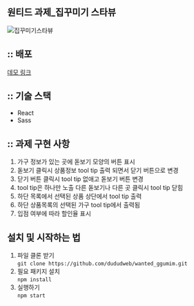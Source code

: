 ## 원티드 과제\_집꾸미기 스타뷰

![집꾸미기스타뷰](https://user-images.githubusercontent.com/91524565/152458949-06b4f676-439f-4bd1-8bbd-04a09bcaddf9.gif)

## :: 배포

<a href="http://dududggumim.s3-website.ap-northeast-2.amazonaws.com/">데모 링크</a>

## :: 기술 스택

- React
- Sass

## :: 과제 구현 사항

1. 가구 정보가 있는 곳에 돋보기 모양의 버튼 표시
2. 돋보기 클릭시 상품정보 tool tip 출력 되면서 닫기 버튼으로 변경
3. 닫기 버튼 클릭시 tool tip 없애고 돋보기 버튼 변경
4. tool tip은 하나만 노출 다른 돋보기나 다른 곳 클릭시 tool tip 닫힘
5. 하단 목록에서 선택된 상품 상단에서 tool tip 출력
6. 하단 상품목록의 선택된 가구 tool tip에서 출력됨
7. 입점 여부에 따라 할인율 표시

## 설치 및 시작하는 법

1. 파일 클론 받기</br>
   `git clone https://github.com/dududweb/wanted_ggumim.git`
2. 필요 패키지 설치</br>
   `npm install`
3. 실행하기</br>
   `npm start`

